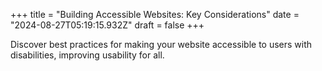 +++
title = "Building Accessible Websites: Key Considerations"
date = "2024-08-27T05:19:15.932Z"
draft = false
+++

  Discover best practices for making your website accessible to users with disabilities, improving usability for all.
        